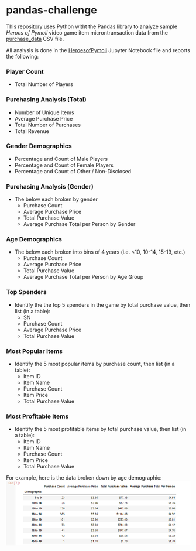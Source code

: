 # pandas-challenge

This repository uses Python witht the Pandas library to analyze sample *Heroes of Pymoli* video game item microntransaction data from the [purchase_data](https://github.com/lmfao415/pandas-challenge/blob/main/HeroesofPymoli/Resources/purchase_data.csv) CSV file. 

All analysis is done in the [HeroesofPymoli](https://github.com/lmfao415/pandas-challenge/blob/main/HeroesofPymoli/HeroesofPymoli.ipynb) Jupyter Notebook file and reports the following:

### Player Count

* Total Number of Players

### Purchasing Analysis (Total)

* Number of Unique Items
* Average Purchase Price
* Total Number of Purchases
* Total Revenue

### Gender Demographics

* Percentage and Count of Male Players
* Percentage and Count of Female Players
* Percentage and Count of Other / Non-Disclosed

### Purchasing Analysis (Gender)

* The below each broken by gender
  * Purchase Count
  * Average Purchase Price
  * Total Purchase Value
  * Average Purchase Total per Person by Gender

### Age Demographics

* The below each broken into bins of 4 years (i.e. &lt;10, 10-14, 15-19, etc.)
  * Purchase Count
  * Average Purchase Price
  * Total Purchase Value
  * Average Purchase Total per Person by Age Group

### Top Spenders

* Identify the the top 5 spenders in the game by total purchase value, then list (in a table):
  * SN
  * Purchase Count
  * Average Purchase Price
  * Total Purchase Value

### Most Popular Items

* Identify the 5 most popular items by purchase count, then list (in a table):
  * Item ID
  * Item Name
  * Purchase Count
  * Item Price
  * Total Purchase Value

### Most Profitable Items

* Identify the 5 most profitable items by total purchase value, then list (in a table):
  * Item ID
  * Item Name
  * Purchase Count
  * Item Price
  * Total Purchase Value

For example, here is the data broken down by age demographic:
![Here are the results](https://github.com/lmfao415/pandas-challenge/blob/main/HeroesofPymoli/Resources/sample.png?raw=true)
